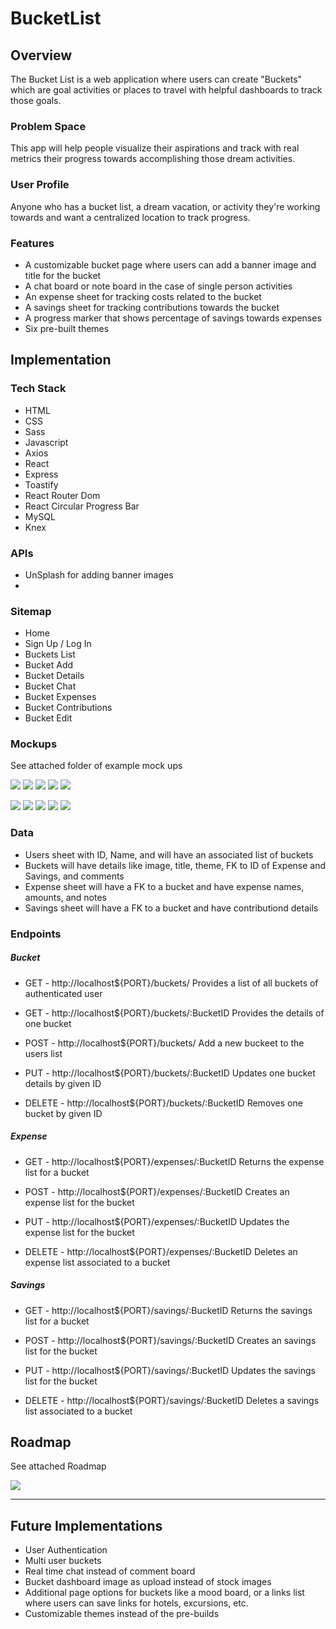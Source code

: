 # BucketList

## Overview

The Bucket List is a web application where users can create "Buckets" which are goal activities or places to travel with helpful dashboards to track those goals.

### Problem Space

This app will help people visualize their aspirations and track with real metrics their progress towards accomplishing those dream activities.

### User Profile

Anyone who has a bucket list, a dream vacation, or activity they're working towards and want a centralized location to track progress.

### Features

- A customizable bucket page where users can add a banner image and title for the bucket
- A chat board or note board in the case of single person activities
- An expense sheet for tracking costs related to the bucket
- A savings sheet for tracking contributions towards the bucket
- A progress marker that shows percentage of savings towards expenses
- Six pre-built themes

## Implementation

### Tech Stack

- HTML
- CSS
- Sass
- Javascript
- Axios
- React
- Express
- Toastify
- React Router Dom
- React Circular Progress Bar
- MySQL
- Knex

### APIs

- UnSplash for adding banner images
-

### Sitemap

- Home
- Sign Up / Log In
- Buckets List
- Bucket Add
- Bucket Details
- Bucket Chat
- Bucket Expenses
- Bucket Contributions
- Bucket Edit

### Mockups

See attached folder of example mock ups

![](ProposalAssets/Mockups/DesktopMockups/DesktopBucketDetails.jpg)
![](ProposalAssets/Mockups/DesktopMockups/DesktopExpenses.jpg)
![](ProposalAssets/Mockups/DesktopMockups/DesktopSavings.jpg)
![](ProposalAssets/Mockups/DesktopMockups/DesktopChat.jpg)
![](ProposalAssets/Mockups/DesktopMockups/DesktopEdit.jpg)

![](ProposalAssets/Mockups/MobileMockups/MobileBucketDetails.jpg)
![](ProposalAssets/Mockups/MobileMockups/MobileExpenses.jpg)
![](ProposalAssets/Mockups/MobileMockups/MobileSavings.jpg)
![](ProposalAssets/Mockups/MobileMockups/MobileChat.jpg)
![](ProposalAssets/Mockups/MobileMockups/MobileEdit.jpg)

### Data

- Users sheet with ID, Name, and will have an associated list of buckets
- Buckets will have details like image, title, theme, FK to ID of Expense and Savings, and comments
- Expense sheet will have a FK to a bucket and have expense names, amounts, and notes
- Savings sheet will have a FK to a bucket and have contributiond details

### Endpoints

##### Bucket

- GET - http://localhost${PORT}/buckets/ Provides a list of all buckets of authenticated user

- GET - http://localhost${PORT}/buckets/:BucketID Provides the details of one bucket

- POST - http://localhost${PORT}/buckets/ Add a new buckeet to the users list

- PUT - http://localhost${PORT}/buckets/:BucketID Updates one bucket details by given ID

- DELETE - http://localhost${PORT}/buckets/:BucketID Removes one bucket by given ID

##### Expense

- GET - http://localhost${PORT}/expenses/:BucketID Returns the expense list for a bucket

- POST - http://localhost${PORT}/expenses/:BucketID Creates an expense list for the bucket

- PUT - http://localhost${PORT}/expenses/:BucketID Updates the expense list for the bucket

- DELETE - http://localhost${PORT}/expenses/:BucketID Deletes an expense list associated to a bucket

##### Savings

- GET - http://localhost${PORT}/savings/:BucketID Returns the savings list for a bucket

- POST - http://localhost${PORT}/savings/:BucketID Creates an savings list for the bucket

- PUT - http://localhost${PORT}/savings/:BucketID Updates the savings list for the bucket

- DELETE - http://localhost${PORT}/savings/:BucketID Deletes a savings list associated to a bucket

## Roadmap

See attached Roadmap

![](ProposalAssets/Roadmap/Roadmap.jpg)

---

## Future Implementations

- User Authentication
- Multi user buckets
- Real time chat instead of comment board
- Bucket dashboard image as upload instead of stock images
- Additional page options for buckets like a mood board, or a links list where users can save links for hotels, excursions, etc.
- Customizable themes instead of the pre-builds
